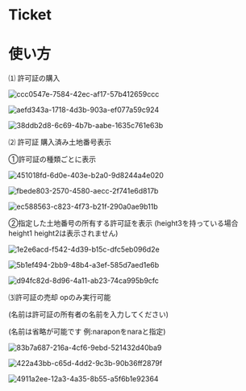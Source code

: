 # Ticket

# 使い方

⑴ 許可証の購入 

![ccc0547e-7584-42ec-af17-57b412659ccc](https://user-images.githubusercontent.com/43005911/52064400-ee5fa800-25b7-11e9-9aee-d3656b69104f.png)

![aefd343a-1718-4d3b-903a-ef077a59c924](https://user-images.githubusercontent.com/43005911/52064198-7beec800-25b7-11e9-8442-cff08fd8e981.png)

![38ddb2d8-6c69-4b7b-aabe-1635c761e63b](https://user-images.githubusercontent.com/43005911/52064535-29fa7200-25b8-11e9-96e7-7d3330ba1a01.png)

⑵ 許可証 購入済み土地番号表示

①許可証の種類ごとに表示

![451018fd-6d0e-403e-b2a0-9d8244a4e020](https://user-images.githubusercontent.com/43005911/52064745-95dcda80-25b8-11e9-83bc-4f1d9de27693.png)

![fbede803-2570-4580-aecc-2f741e6d817b](https://user-images.githubusercontent.com/43005911/52065015-0e439b80-25b9-11e9-9de5-19da072c0399.png)

![ec588563-c823-4f73-b21f-290a0ae9b11b](https://user-images.githubusercontent.com/43005911/52064789-a7be7d80-25b8-11e9-8457-745259fd7d2b.png)

②指定した土地番号の所有する許可証を表示
(height3を持っている場合 height1 height2は表示されません)

![1e2e6acd-f542-4d39-b15c-dfc5eb096d2e](https://user-images.githubusercontent.com/43005911/52065499-fae50000-25b9-11e9-99f4-731dbf94d722.png)

![5b1ef494-2bb9-48b4-a3ef-585d7aed1e6b](https://user-images.githubusercontent.com/43005911/52065524-0b957600-25ba-11e9-850a-fdc7a9ce683d.png)

![d94fc82d-8d96-4a11-ab23-74ca995b9cfc](https://user-images.githubusercontent.com/43005911/52065547-17813800-25ba-11e9-8adb-54ba9ca49b42.png)

⑶許可証の売却 opのみ実行可能

(名前は許可証の所有者の名前を入力してください)

(名前は省略が可能です 例:naraponをnaraと指定)

![83b7a687-216a-4cf6-9ebd-521432d40ba9](https://user-images.githubusercontent.com/43005911/52065840-b148e500-25ba-11e9-9224-d5d67c6a661b.png)

![422a43bb-c65d-4dd2-9c3b-90b36ff2879f](https://user-images.githubusercontent.com/43005911/52065867-bd34a700-25ba-11e9-9496-eebbba2a5804.png)

![4911a2ee-12a3-4a35-8b55-a5f6b1e92364](https://user-images.githubusercontent.com/43005911/52065881-c4f44b80-25ba-11e9-887e-c963a47e6aeb.png)
